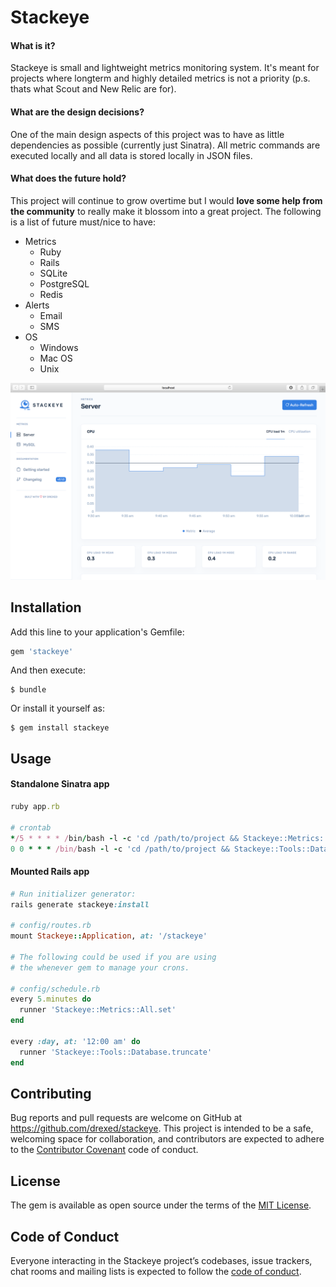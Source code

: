 # Stackeye

#### What is it?
Stackeye is small and lightweight metrics monitoring system.
It's meant for projects where longterm and highly detailed metrics
is not a priority (p.s. thats what Scout and New Relic are for).

#### What are the design decisions?
One of the main design aspects of this project was to have as little
dependencies as possible (currently just Sinatra). All metric commands
are executed locally and all data is stored locally in JSON files.

#### What does the future hold?
This project will continue to grow overtime but I would **love some help
from the community** to really make it blossom into a great project. The
following is a list of future must/nice to have:

* Metrics
  * Ruby
  * Rails
  * SQLite
  * PostgreSQL
  * Redis
* Alerts
  * Email
  * SMS
* OS
  * Windows
  * Mac OS
  * Unix

![Web UI](https://github.com/drexed/stackeye/raw/master/examples/web-ui.png)

## Installation

Add this line to your application's Gemfile:

```ruby
gem 'stackeye'
```

And then execute:

    $ bundle

Or install it yourself as:

    $ gem install stackeye

## Usage

#### Standalone Sinatra app
```ruby
ruby app.rb

# crontab
*/5 * * * * /bin/bash -l -c 'cd /path/to/project && Stackeye::Metrics::All.set >> /dev/null'
0 0 * * * /bin/bash -l -c 'cd /path/to/project && Stackeye::Tools::Database.truncate >> /dev/null'
```

#### Mounted Rails app
```ruby
# Run initializer generator:
rails generate stackeye:install

# config/routes.rb
mount Stackeye::Application, at: '/stackeye'

# The following could be used if you are using
# the whenever gem to manage your crons.

# config/schedule.rb
every 5.minutes do
  runner 'Stackeye::Metrics::All.set'
end

every :day, at: '12:00 am' do
  runner 'Stackeye::Tools::Database.truncate'
end
```

## Contributing

Bug reports and pull requests are welcome on GitHub at https://github.com/drexed/stackeye. This project is intended to be a safe, welcoming space for collaboration, and contributors are expected to adhere to the [Contributor Covenant](http://contributor-covenant.org) code of conduct.

## License

The gem is available as open source under the terms of the [MIT License](https://opensource.org/licenses/MIT).

## Code of Conduct

Everyone interacting in the Stackeye project’s codebases, issue trackers, chat rooms and mailing lists is expected to follow the [code of conduct](https://github.com/drexed/stackeye/blob/master/CODE_OF_CONDUCT.md).
